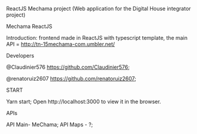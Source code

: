 ReactJS Mechama project (Web application for the Digital House integrator project)



Mechama ReactJS


Introduction:
frontend made in ReactJS with typescript template, the main API = http://tn-15mechama-com.umbler.net/


Developers

@Claudinier576 https://github.com/Claudinier576;

@renatoruiz2607 https://github.com/renatoruiz2607;



START 

Yarn start;
Open http://localhost:3000 to view it in the browser.




APIs 

API Main- MeChama;
API Maps - ?;

